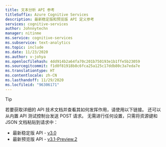 ```yaml
---
title: 文本分析 API 参考
titleSuffix: Azure Cognitive Services
description: 最新稳定版和预览版 API 定义参考
services: cognitive-services
author: Johnnytechn
manager: nitinme
ms.service: cognitive-services
ms.subservice: text-analytics
ms.topic: include
ms.date: 11/23/2020
ms.author: v-johya
ms.openlocfilehash: 4dd914b2a64fa70c201b750193e1b1ffe5b23059
ms.sourcegitcommit: f1d0f81918b8c6fca25a125c17ddb80c3a7eda7e
ms.translationtype: HT
ms.contentlocale: zh-CN
ms.lasthandoff: 11/29/2020
ms.locfileid: "96306171"
---
```

> [!Tip]
> 若要获取详细的 API 技术文档并查看其如何发挥作用，请使用以下链接。 还可以从内置 API 测试控制台发送 POST 请求。 无需进行任何设置，只需将资源键和 JSON 文档粘贴到请求中：
> - 最新稳定版 API - [v3.0](https://dev.cognitive.azure.cn/docs/services/TextAnalytics-v3-0)
> - 最新预览版 API - [v3.1-Preview.2](https://dev.cognitive.azure.cn/docs/services/TextAnalytics-v3-1-Preview-2)

